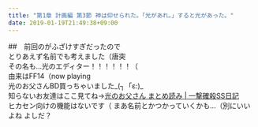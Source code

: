 ```yaml
---
title: "第1章 計画編 第3節 神は仰せられた。「光があれ。」すると光があった。"
date: 2019-01-19T21:49:38+09:00
---
```



##　前回のがふざけすぎだったので  
とりあえず名前でも考えました（唐突  
その名も...光のエディター！！！！！！（  
由来はFF14（now playing  
光のお父さんBD買っちゃいました_(┐「ε:)_  
知らないお友達はここ見てね→[光のお父さん まとめ読み | 一撃確殺SS日記](http://sumimarudan.blog7.fc2.com/blog-entry-2019.html)  
ヒカセン向けの機能はないです（
まあ名前とかつかっていくかも...（別にいいよね よしだ？
